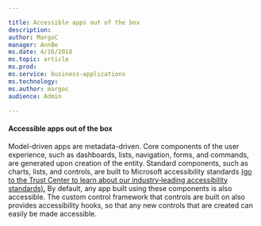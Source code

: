 ```yaml
---

title: Accessible apps out of the box
description: 
author: MargoC
manager: AnnBe
ms.date: 4/16/2018
ms.topic: article
ms.prod: 
ms.service: business-applications
ms.technology: 
ms.author: margoc
audience: Admin

---
```

#### Accessible apps out of the box



Model-driven apps are metadata-driven. Core components of the user experience,
such as dashboards, lists, navigation, forms, and commands, are generated upon
creation of the entity. Standard components, such as charts, lists, and
controls, are built to Microsoft accessibility standards [(go to the Trust
Center to learn about our industry‑leading accessibility
standards).](https://www.microsoft.com/en-us/trustcenter/compliance/accessibility)
By default, any app built using these components is also accessible. The custom
control framework that controls are built on also provides accessibility hooks,
so that any new controls that are created can easily be made accessible.
